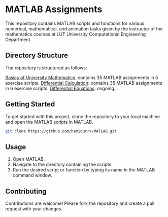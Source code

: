 # MATLAB Assignments

This repository contains MATLAB scripts and functions for various numerical, mathematical, and animation tasks given by the instructor of the mathematics courses at LUT University Computational Engineering Department.

## Directory Structure

The repository is structured as follows:

[Basics of University Mathematics](./Basics%20of%20University%20Mathematics/): contains 35 MATLAB assignments in 5 exercise scripts.
[Differential Calculation](./Differential%20Calculation/): contains 35 MATLAB assignments in 6 exercise scripts.
[Differential Equations](./Differential%20Equations/): ongoing...

## Getting Started

To get started with this project, clone the repository to your local machine and open the MATLAB scripts in MATLAB.

```sh
git clone https://github.com/hamidurrk/MATLAB.git
```

## Usage

1. Open MATLAB.
2. Navigate to the directory containing the scripts.
3. Run the desired script or function by typing its name in the MATLAB command window.

## Contributing

Contributions are welcome! Please fork the repository and create a pull request with your changes.
